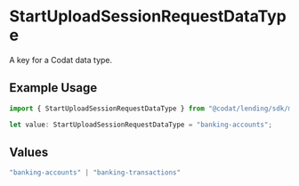 # StartUploadSessionRequestDataType

A key for a Codat data type.

## Example Usage

```typescript
import { StartUploadSessionRequestDataType } from "@codat/lending/sdk/models/shared";

let value: StartUploadSessionRequestDataType = "banking-accounts";
```

## Values

```typescript
"banking-accounts" | "banking-transactions"
```